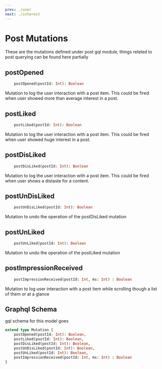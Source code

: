 ```yaml
---
prev: ./user
next: ./interest
---
```


# Post Mutations
These are the mutations defined under post gql module, things related to post querying can be found here partially

## postOpened
```graphql
    postOpened(postId: Int): Boolean
```
Mutation to log the user interaction with a post item. This could be fired when user showed more than average interest in a post.

## postLiked
```graphql
    postLiked(postId: Int): Boolean
```
Mutation to log the user interaction with a post item. This could be fired when user showed huge interest in a post.

## postDisLiked
```graphql
    postDisLiked(postId: Int): Boolean
```
Mutation to log the user interaction with a post item. This could be fired when user shows a distaste for a content.

## postUnDisLiked
```graphql
    postUnDisLiked(postId: Int): Boolean
```
Mutation to undo the operation of the postDisLiked mutation

## postUnLiked
```graphql
    postUnLiked(postId: Int): Boolean
```
Mutation to undo the operation of the postLiked mutation

## postImpressionReceived
```graphql
    postImpressionReceived(postId: Int, ms: Int) : Boolean 
```
Mutation to log user interaction with a post item while scrolling though a list of them or at a glance

## Graphql Schema
gql schema for this model goes 
```graphql
extend type Mutation { 
    postOpened(postId: Int): Boolean,
    postLiked(postId: Int): Boolean,
    postDisLiked(postId: Int): Boolean,
    postUnDisLiked(postId: Int): Boolean,
    postUnLiked(postId: Int): Boolean,
    postImpressionReceived(postId: Int, ms: Int) : Boolean 
}
```
